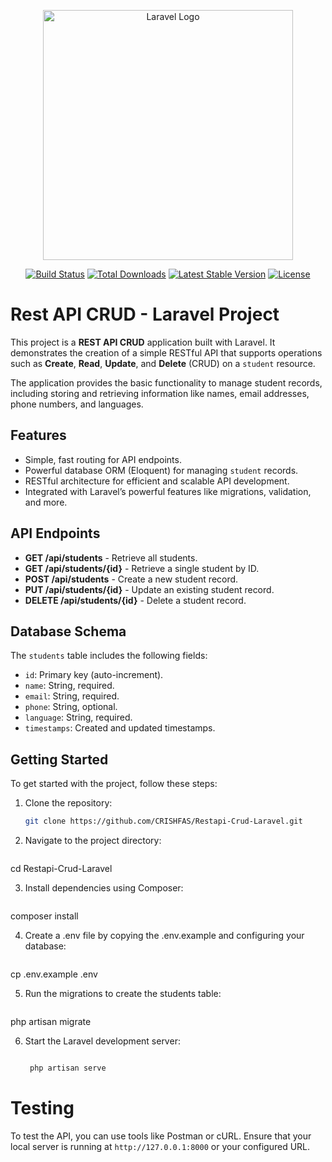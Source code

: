 <p align="center"><a href="https://laravel.com" target="_blank"><img src="https://raw.githubusercontent.com/laravel/art/master/logo-lockup/5%20SVG/2%20CMYK/1%20Full%20Color/laravel-logolockup-cmyk-red.svg" width="400" alt="Laravel Logo"></a></p>

<p align="center">
<a href="https://github.com/laravel/framework/actions"><img src="https://github.com/laravel/framework/workflows/tests/badge.svg" alt="Build Status"></a>
<a href="https://packagist.org/packages/laravel/framework"><img src="https://img.shields.io/packagist/dt/laravel/framework" alt="Total Downloads"></a>
<a href="https://packagist.org/packages/laravel/framework"><img src="https://img.shields.io/packagist/v/laravel/framework" alt="Latest Stable Version"></a>
<a href="https://packagist.org/packages/laravel/framework"><img src="https://img.shields.io/packagist/l/laravel/framework" alt="License"></a>
</p>

# Rest API CRUD - Laravel Project

This project is a **REST API CRUD** application built with Laravel. It demonstrates the creation of a simple RESTful API that supports operations such as **Create**, **Read**, **Update**, and **Delete** (CRUD) on a `student` resource.

The application provides the basic functionality to manage student records, including storing and retrieving information like names, email addresses, phone numbers, and languages.

## Features

- Simple, fast routing for API endpoints.
- Powerful database ORM (Eloquent) for managing `student` records.
- RESTful architecture for efficient and scalable API development.
- Integrated with Laravel’s powerful features like migrations, validation, and more.

## API Endpoints

- **GET /api/students** - Retrieve all students.
- **GET /api/students/{id}** - Retrieve a single student by ID.
- **POST /api/students** - Create a new student record.
- **PUT /api/students/{id}** - Update an existing student record.
- **DELETE /api/students/{id}** - Delete a student record.

## Database Schema

The `students` table includes the following fields:
- `id`: Primary key (auto-increment).
- `name`: String, required.
- `email`: String, required.
- `phone`: String, optional.
- `language`: String, required.
- `timestamps`: Created and updated timestamps.

## Getting Started

To get started with the project, follow these steps:

1. Clone the repository:
   ```bash
   git clone https://github.com/CRISHFAS/Restapi-Crud-Laravel.git

2. Navigate to the project directory:

   ```bash

cd Restapi-Crud-Laravel

3. Install dependencies using Composer:

   ```bash

composer install

4. Create a .env file by copying the .env.example and configuring your database:

   ```bash

cp .env.example .env

5. Run the migrations to create the students table:

   ```bash

php artisan migrate

6. Start the Laravel development server:

   ```bash

    php artisan serve

# Testing

To test the API, you can use tools like Postman or cURL. Ensure that your local server is running at `http://127.0.0.1:8000` or your configured URL.
